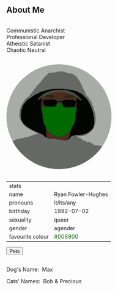 <section><div class="encase">
	<h2 id="about">About Me</h2>
	<hr style="height:1px; visibility:hidden;" />
	<p>Communistic Anarchist<br>Professional Developer<br>Atheistic Satanist<br>Chaotic Neutral</p>
	<hr style="height:1px; visibility:hidden;" />
	<img style="border-radius: 50%;" src="/assets/img/me.gif" alt="Rev. Ryan" onmouseover="this.src='/assets/img/me.jpg';" onmouseout="this.src='/assets/img/me.gif';" height="275" width="275" />
	<hr style="height:1px; visibility:hidden;" />
	<noscript>
		<table cellspacing="3" cellpadding="3">
			<tbody>
				<tr><td colspan="2">stats</td></tr>
				<tr><td>name</td><td>Ryan Fowler-Hughes</td></tr>
				<tr><td>pronouns</td><td>it/its/any</td></tr>
				<tr><td>birthday</td><td>1992-07-02</td></tr>
				<tr><td>sexuality</td><td>queer</td></tr>
				<tr><td>gender</td><td>agender</td></tr>
				<tr><td>favourite colour</td><td><span style="color:#006900;">#006900</span></td></tr>
			</tbody>
		</table>
		<div style="display: none;">
		<h2 style="color:#b00;">the buttons below won't work with scripts disabled</h2>
	</noscript>
	<button class="collapsible" id="stat" data-parent="stat" data-child="stat-child">Statistics</button>
		<div id="stat-child" class="innertext" data-parent="stat">
			<p>Name:&nbsp; Ryan Fowler-Hughes</p>
			<p>Pronouns:&nbsp; it/its/any</p>
			<p>Address:&nbsp; <a href="https://www.google.com/maps/place/293+Babbs+Mountain+Rd,+Winchester,+VA+22603/@39.2744651,-78.1799907,17z/data=!3m1!4b1!4m5!3m4!1s0x89b5f115682b0d49:0xa79fd3617adf6fc!8m2!3d39.274461!4d-78.177802" target="_blank">293 Babbs Mountain Rd. Winchester, Virginia 22603</a></p>
			<p>Favourite Colour:&nbsp; <span style="color:#006900;">Green</span></p>
			<p>Birthday:&nbsp; July 2, 1992</p>
			<p>Height:&nbsp; 178 cm (approx. 5ft 10in)</p>
			<p>Weight:&nbsp; 61.2 kg (approx. 135 lb)</p>
			<p>Sexuality:&nbsp; queer</p>
			<p>Gender:&nbsp; agender</p>
			<p>IPD:&nbsp; 7.5cm (approx. 3in)</p>
			<p>Shoe Size:&nbsp; 8, EUR 40.5, MEX 26</p>
			<!--<p>Penis Size:&nbsp;&nbsp;8.5in (approx. 21.5 cm)</p>-->
		</div>
	<button class="collapsible" id="bdsmtest" data-parent="bdsmtest" data-child="bdsmtest-child">BDSM Test Results</button>
		<div id="bdsmtest-child" class="innertext center" data-parent="bdsmtest">
			<hr style="height:1px; visibility:hidden;">
			<h3>Results from <a href="https://bdsmtest.org" target="_blank">bdsmtest.org</a></h3>
			<p>100% Brat tamer</p>
			<p>100% Rigger</p>
			<p>100% Non-monogamist</p>
			<p>98% Brat</p>
			<p>94% Experimentalist</p>
			<p>92% Dominant</p>
			<p>91% Voyeur</p>
			<p>89% Sadist</p>
			<p>86% Daddy/Mommy</p>
			<p>81% Degrader</p>
			<p>79% Master/Mistress</p>
			<p>72% Exhibitionist</p>
			<p>68% Slave</p>
			<p>63% Rope bunny</p>
			<p>59% Submissive</p>
			<p>59% Switch</p>
			<p>57% Owner</p>
			<p>55% Vanilla</p>
			<p>52% Degradee</p>
			<p>48% Pet</p>
			<p>48% Primal (Hunter)</p>
			<p>34% Primal (Prey)</p>
			<p>33% Masochist</p>
			<p>32% Boy/Girl</p>
			<p>24% Ageplayer</p>
		</div>
	<noscript></div></noscript>
	<button class="fakecollapsible" id="pet" data-parent="pet" data-child="pet-child">Pets</button>
		<div id="pet-child" class="fakeinnertext" data-parent="pet">
			<hr style="visibility:hidden;"/>
			<p>Dog's Name:&nbsp; Max</p>
			<p>Cats' Names:&nbsp; Bob & Precious</p>
		</div>
	<script src="/assets/js/collapsible.js"></script>
</div></section>
